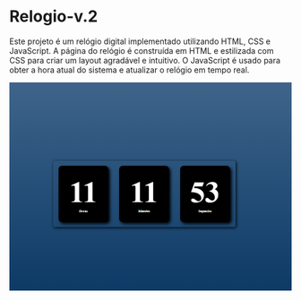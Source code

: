 # Relogio-v.2

Este projeto é um relógio digital implementado utilizando HTML, CSS e JavaScript. A página do relógio é construída em HTML e estilizada com CSS para criar um layout agradável e intuitivo. O JavaScript é usado para obter a hora atual do sistema e atualizar o relógio em tempo real.  

<img src="https://github.com/MatheusFreit/relogio-v.2/blob/master/relogio-v2/relogio.PNG" alt="relogio">
